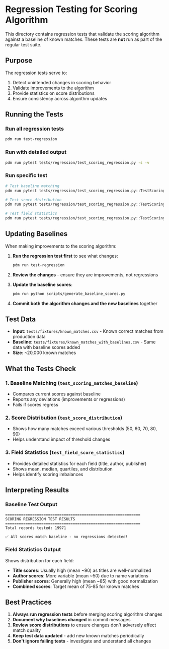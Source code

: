 # Regression Testing for Scoring Algorithm

This directory contains regression tests that validate the scoring algorithm against a baseline of known matches. These tests are **not** run as part of the regular test suite.

## Purpose

The regression tests serve to:

1. Detect unintended changes in scoring behavior
1. Validate improvements to the algorithm
1. Provide statistics on score distributions
1. Ensure consistency across algorithm updates

## Running the Tests

### Run all regression tests

```bash
pdm run test-regression
```

### Run with detailed output

```bash
pdm run pytest tests/regression/test_scoring_regression.py -s -v
```

### Run specific test

```bash
# Test baseline matching
pdm run pytest tests/regression/test_scoring_regression.py::TestScoringRegression::test_scoring_matches_baseline -s

# Test score distribution
pdm run pytest tests/regression/test_scoring_regression.py::TestScoringRegression::test_score_distribution -s

# Test field statistics
pdm run pytest tests/regression/test_scoring_regression.py::TestScoringRegression::test_field_score_statistics -s
```

## Updating Baselines

When making improvements to the scoring algorithm:

1. **Run the regression test first** to see what changes:

   ```bash
   pdm run test-regression
   ```

1. **Review the changes** - ensure they are improvements, not regressions

1. **Update the baseline scores**:

   ```bash
   pdm run python scripts/generate_baseline_scores.py
   ```

1. **Commit both the algorithm changes and the new baselines** together

## Test Data

- **Input**: `tests/fixtures/known_matches.csv` - Known correct matches from production data
- **Baseline**: `tests/fixtures/known_matches_with_baselines.csv` - Same data with baseline scores added
- **Size**: ~20,000 known matches

## What the Tests Check

### 1. Baseline Matching (`test_scoring_matches_baseline`)

- Compares current scores against baseline
- Reports any deviations (improvements or regressions)
- Fails if scores regress

### 2. Score Distribution (`test_score_distribution`)

- Shows how many matches exceed various thresholds (50, 60, 70, 80, 90)
- Helps understand impact of threshold changes

### 3. Field Statistics (`test_field_score_statistics`)

- Provides detailed statistics for each field (title, author, publisher)
- Shows mean, median, quartiles, and distribution
- Helps identify scoring imbalances

## Interpreting Results

### Baseline Test Output

```
============================================================
SCORING REGRESSION TEST RESULTS
============================================================
Total records tested: 19971

✅ All scores match baseline - no regressions detected!
```

### Field Statistics Output

Shows distribution for each field:

- **Title scores**: Usually high (mean ~90) as titles are well-normalized
- **Author scores**: More variable (mean ~50) due to name variations
- **Publisher scores**: Generally high (mean ~85) with good normalization
- **Combined scores**: Target mean of 75-85 for known matches

## Best Practices

1. **Always run regression tests** before merging scoring algorithm changes
1. **Document why baselines changed** in commit messages
1. **Review score distributions** to ensure changes don't adversely affect match quality
1. **Keep test data updated** - add new known matches periodically
1. **Don't ignore failing tests** - investigate and understand all changes
